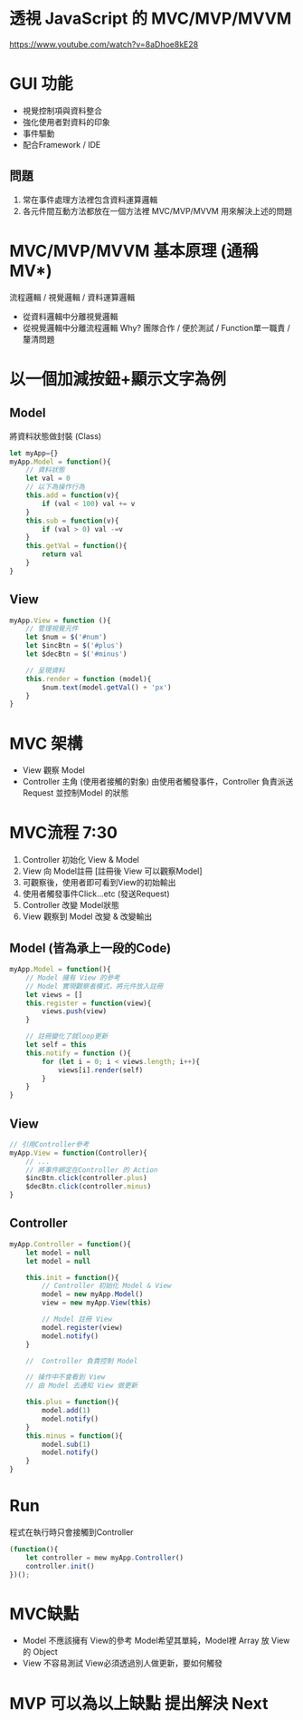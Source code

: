 # 透視 JavaScript 的 MVC/MVP/MVVM 
https://www.youtube.com/watch?v=8aDhoe8kE28

# GUI 功能
* 視覺控制項與資料整合
* 強化使用者對資料的印象
* 事件驅動
* 配合Framework / IDE

## 問題
1. 常在事件處理方法裡包含資料運算邏輯
2. 各元件間互動方法都放在一個方法裡
MVC/MVP/MVVM 用來解決上述的問題

# MVC/MVP/MVVM 基本原理 (通稱MV*)
流程邏輯 / 視覺邏輯 / 資料運算邏輯
* 從資料邏輯中分離視覺邏輯
* 從視覺邏輯中分離流程邏輯
Why?
團隊合作 / 便於測試 / Function單一職責 / 釐清問題

# 以一個加減按鈕+顯示文字為例
## Model  
將資料狀態做封裝 (Class)
```js
let myApp={}
myApp.Model = function(){
    // 資料狀態
    let val = 0 
    // 以下為操作行為
    this.add = function(v){
        if (val < 100) val += v
    }
    this.sub = function(v){
        if (val > 0) val -=v
    }
    this.getVal = function(){
        return val 
    }
}
```
## View
```js
myApp.View = function (){
    // 管理視覺元件
    let $num = $('#num')
    let $incBtn = $('#plus')
    let $decBtn = $('#minus')

    // 呈現資料
    this.render = function (model){
        $num.text(model.getVal() + 'px')
    }
}
```

# MVC 架構
* View 觀察 Model 
* Controller 主角 (使用者接觸的對象)
由使用者觸發事件，Controller 負責派送 Request 並控制Model 的狀態

# MVC流程  7:30
1. Controller 初始化 View & Model
2. View 向 Model註冊 [註冊後 View 可以觀察Model]
3. 可觀察後，使用者即可看到View的初始輸出
4. 使用者觸發事件Click...etc (發送Request)
5. Controller 改變 Model狀態
6. View 觀察到 Model 改變 & 改變輸出

## Model  (皆為承上一段的Code)
```js
myApp.Model = function(){
    // Model 擁有 View 的參考
    // Model 實現觀察者模式，將元件放入註冊
    let views = []
    this.register = function(view){
        views.push(view)
    }

    // 註冊變化了就loop更新
    let self = this
    this.notify = function (){
        for (let i = 0; i < views.length; i++){
            views[i].render(self)
        }
    }
}
```

## View
```js
// 引用Controller參考
myApp.View = function(Controller){
    // ...
    // 將事件綁定在Controller 的 Action
    $incBtn.click(controller.plus)
    $decBtn.click(controller.minus)
}

```

## Controller 
```js
myApp.Controller = function(){
    let model = null
    let model = null

    this.init = function(){
        // Controller 初始化 Model & View
        model = new myApp.Model()
        view = new myApp.View(this)

        // Model 註冊 View
        model.register(view)
        model.notify()
    }

    //  Controller 負責控制 Model

    // 操作中不會看到 View 
    // 由 Model 去通知 View 做更新

    this.plus = function(){
        model.add(1)
        model.notify()
    }
    this.minus = function(){
        model.sub(1)
        model.notify()
    }
}
```

# Run
程式在執行時只會接觸到Controller
```js
(function(){
    let controller = mew myApp.Controller()
    controller.init()
})();
```

# MVC缺點
* Model 不應該擁有 View的參考
Model希望其單純，Model裡 Array 放 View 的 Object
* View 不容易測試
View必須透過別人做更新，要如何觸發

# MVP 可以為以上缺點 提出解決 Next